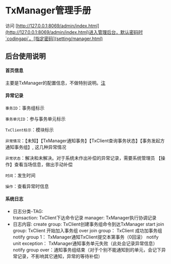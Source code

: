 # TxManager管理手册

访问 [http://127.0.0.1:8069/admin/index.html](http://127.0.0.1:8069/admin/index.html)进入管理后台，默认密码时`codingapi`。[指定密码](setting/manager.html)

## 后台使用说明
#### 首页信息
主要是TxManager的配置信息，不做特别说明。[注](setting/manager.html)
#### 异常记录  
`事务ID`：事务组标示    

`事务单元ID`：参与事务单元标示  

`TxClient标示`：模块标示  

`异常情况`：【未知】【TxManager通知事务】【TxClient查询事务状态】【事务发起方通知事务组】, 这几种异常情况  

`异常状态`：解决和未解决。对于系统未作出补偿的异常记录，需要系统管理员 【操作】查看当场信息，做出手动补偿  

`时间`：发生时间  

`操作`：查看异常时信息  

#### 系统日志
 * 日志分类-TAG:  
 transaction: TxClient下达命令记录
 manager: TxManager执行协调记录
  * 日志内容: 
 create group: TxClient创建事务组命令到达TxManager
 start join group: TxClient 开始加入事务组
 over join group： TxClient 成功加事务组
 notify group 1： TxManager通知TxClient提交本第事务（0回滚）
 notify unit exception： TxManager通知事务单元失败（此处会记录异常信息）
 notify group over：通知事务组结束（对于个别不能通知到的单元，会记下异常记录，不影响其它通知，异常的等待补偿）